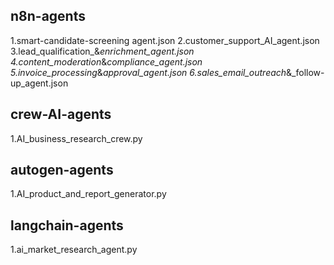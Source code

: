 ## n8n-agents
1.smart-candidate-screening agent.json
2.customer_support_AI_agent.json
3.lead_qualification_&_enrichment_agent.json
4.content_moderation_&_compliance_agent.json
5.invoice_processing_&_approval_agent.json
6.sales_email_outreach_&_follow-up_agent.json

## crew-AI-agents
1.AI_business_research_crew.py

## autogen-agents
1.AI_product_and_report_generator.py

## langchain-agents
1.ai_market_research_agent.py

